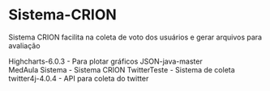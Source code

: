 # Sistema-CRION
Sistema CRION facilita na coleta de voto dos usuários e gerar arquivos para avaliação



Highcharts-6.0.3	- Para plotar gráficos
JSON-java-master	
MedAula	Sistema  - Sistema CRION
TwitterTeste	- Sistema de coleta
twitter4j-4.0.4 - API para coleta do twitter

